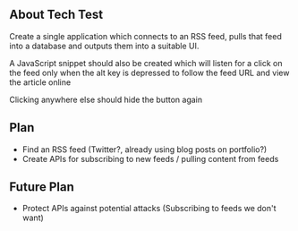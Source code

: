 
## About Tech Test

Create a single application which connects to an RSS feed, pulls that feed into a database and outputs them into
a suitable UI.

A JavaScript snippet should also be created which will listen for a click on the feed only when the alt key is depressed
to follow the feed URL and view the article online

Clicking anywhere else should hide the button again

## Plan

- Find an RSS feed (Twitter?, already using blog posts on portfolio?)
- Create APIs for subscribing to new feeds / pulling content from feeds


## Future Plan
- Protect APIs against potential attacks (Subscribing to feeds we don't want)

